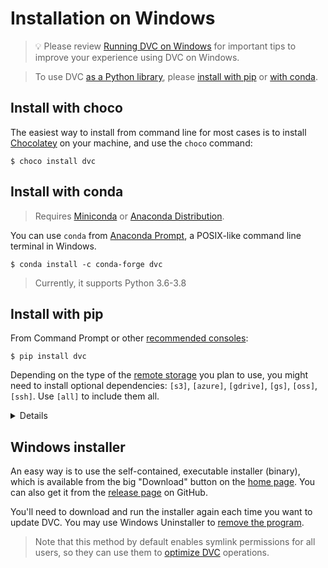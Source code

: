 # Installation on Windows

> 💡 Please review
> [Running DVC on Windows](/doc/user-guide/running-dvc-on-windows) for important
> tips to improve your experience using DVC on Windows.

> To use DVC [as a Python library](/doc/api-reference), please
> [install with pip](#install-with-pip) or [with conda](#install-with-conda).

## Install with choco

The easiest way to install from command line for most cases is to install
[Chocolatey](https://chocolatey.org/) on your machine, and use the `choco`
command:

```dvc
$ choco install dvc
```

## Install with conda

> Requires [Miniconda](https://docs.conda.io/en/latest/miniconda.html) or
> [Anaconda Distribution](https://docs.anaconda.com/anaconda/).

You can use `conda` from
[Anaconda Prompt](https://docs.anaconda.com/anaconda/user-guide/getting-started/#open-prompt-win),
a POSIX-like command line terminal in Windows.

```dvc
$ conda install -c conda-forge dvc
```

> Currently, it supports Python 3.6-3.8

## Install with pip

From Command Prompt or other
[recommended consoles](/doc/user-guide/running-dvc-on-windows):

```dvc
$ pip install dvc
```

Depending on the type of the [remote storage](/doc/command-reference/remote) you
plan to use, you might need to install optional dependencies: `[s3]`, `[azure]`,
`[gdrive]`, `[gs]`, `[oss]`, `[ssh]`. Use `[all]` to include them all.

<details>

### Example: How to install DVC with support for Amazon S3 storage

```dvc
$ pip install "dvc[s3]"
```

In this case it installs `boto3` library as well, besides DVC.

</details>

## Windows installer

An easy way is to use the self-contained, executable installer (binary), which
is available from the big "Download" button on the [home page](/). You can also
get it from the [release page](https://github.com/iterative/dvc/releases/) on
GitHub.

You'll need to download and run the installer again each time you want to update
DVC. You may use Windows Uninstaller to
[remove the program](https://support.microsoft.com/en-us/help/4028054/windows-10-repair-or-remove-programs).

> Note that this method by default enables symlink permissions for all users, so
> they can use them to
> [optimize DVC](/doc/user-guide/large-dataset-optimization) operations.
